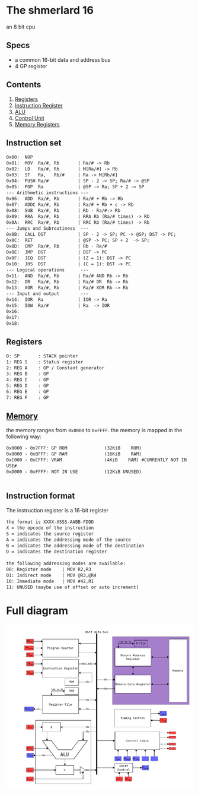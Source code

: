 # The shmerlard 16
an 8 bit cpu

## Specs
- a common 16-bit data and address bus 
- 4 GP register

## Contents
1) [Registers](/Wiki/Register-File.md)
2) [Instruction Register](/Wiki/Instruction-Register.md)
3) [ALU](/Wiki/ALU.md)
4) [Control Unit](/Wiki/ControlUnit.md)
5) [Memory Registers](/Wiki/Memory-Registers.md)

## Instruction set
```
0x00:  NOP
0x01:  MOV  Ra/#, Rb       | Ra/# -> Rb
0x02:  LD   Ra/#, Rb       | M[Ra/#] -> Rb
0x03:  ST   Ra,   Rb/#     | Ra -> M[Rb/#]
0x04:  PUSH Ra/#           | SP - 2 -> SP; Ra/# -> @SP
0x05:  POP  Ra             | @SP -> Ra; SP + 2 -> SP
--- Arithmetic instructions ---
0x06:  ADD  Ra/#, Rb       | Ra/# + Rb -> Rb
0x07:  ADDC Ra/#, Rb       | Ra/# + Rb + c -> Rb
0x08:  SUB  Ra/#, Rb       | Rb - Ra/#-> Rb
0x09:  RRA  Ra/#, Rb       | RRA Rb (Ra/# times) -> Rb
0x0A:  RRC  Ra/#, Rb       | RRC Rb (Ra/# times) -> Rb
--- Jumps and Subroutiness  ---
0x0B:  CALL DST            | SP - 2 -> SP; PC -> @SP; DST -> PC;   
0x0C:  RET                 | @SP -> PC; SP + 2  -> SP;             
0x0D:  CMP  Ra/#, Rb       | Rb - Ra/#                             
0x0E:  JMP  DST            | DST -> PC                             
0x0F:  JEQ  DST            | (Z = 1): DST -> PC                        
0x10:  JHS  DST            | (C = 1): DST -> PC                        
--- Logical operations      ---
0x11:  AND  Ra/#, Rb       | Ra/# AND Rb -> Rb
0x12:  OR   Ra/#, Rb       | Ra/# OR  Rb -> Rb                  
0x13:  XOR  Ra/#, Rb       | Ra/# XOR Rb -> Rb
--- Input and output        ---
0x14:  IOR  Ra             | IOR -> Ra
0x15:  IOW  Ra/#           | Ra  -> IOR
0x16:           
0x17:         
0x18:                
```
## Registers
```
0: SP       : STACK pointer
1: REG S    : Status register
2: REG A    : GP / Constant generator
3: REG B    : GP
4: REG C    : GP
5: REG D    : GP
6: REG E    : GP
7: REG F    : GP
```
## [Memory](/Wiki/Memory-Registers.md)
the memory ranges from `0x0000` to `0xFFFF`.
the memory is mapped in the following way:
```
0x0000 - 0x7FFF: GP ROM              (32KiB    ROM)
0x8000 - 0xBFFF: GP RAM              (16KiB    RAM) 
0xC000 - 0xCFFF: VRAM                (4KiB    RAM) #CURRENTLY NOT IN USE#
0xD000 - 0xFFFF: NOT IN USE          (12KiB UNUSED)


```

## Instruction format
The instruction register is a 16-bit register
```
the format is XXXX-XSSS-AABB-FDDD
X = the opcode of the instruction
S = indicates the source register
A = indicates the addressing mode of the source
B = indicates the addressing mode of the destination
D = indicates the destination register

the following addressing modes are available:
00: Registor mode    | MOV R2,R3
01: Indirect mode    | MOV @R3,@R4
10: Immediate mode   | MOV #42,R1
11: UNUSED (maybe use of offset or auto increment)
```

# Full diagram
![text](Diagrams/Main-Diagram.png)
